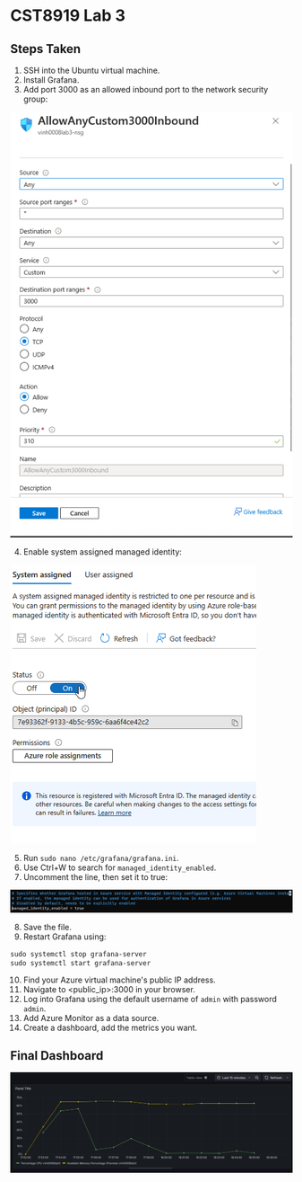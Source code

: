 # CST8919 Lab 3
## Steps Taken
1.	SSH into the Ubuntu virtual machine.
2.	Install Grafana.
3.	Add port 3000 as an allowed inbound port to the network security group:

![](screenshots/port3000.png "Allow port 3000")

4.	Enable system assigned managed identity:

![](screenshots/identity.png "Identity")

5.	Run ```sudo nano /etc/grafana/grafana.ini```.
6.	Use Ctrl+W to search for `managed_identity_enabled`.
7.	Uncomment the line, then set it to true:

![](screenshots/nano.png "Changing managed_identity_enabled")

8. Save the file.
9. Restart Grafana using:
```
sudo systemctl stop grafana-server
sudo systemctl start grafana-server
```
10. Find your Azure virtual machine's public IP address.
11. Navigate to <public_ip>:3000 in your browser.
12. Log into Grafana using the default username of `admin` with password `admin`.
13. Add Azure Monitor as a data source.
14. Create a dashboard, add the metrics you want.
## Final Dashboard

![Final dashboard](screenshots/4.png)
